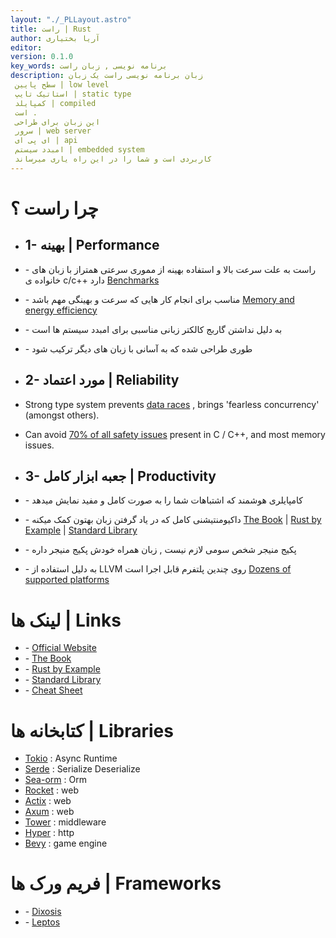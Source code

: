 ```yaml
---
layout: "./_PLLayout.astro"
title: راست | Rust
author: آریا بختیاری
editor: 
version: 0.1.0
key_words: برنامه نویسی , زبان راست
description: زبان برنامه نویسی راست یک زبان 
 سطح پایین | low level
 استاتیک تایپ | static type 
 کمپایلد | compiled ‌
 است . 
 این زبان برای طراحی
 سرور | web server
 ای پی ای | api 
 امبدد سیستم | embedded system
 کاربردی است و شما را در این راه یاری میرساند 
---
```


# چرا راست ؟
- ## 1- بهینه | Performance 
- \- راست به علت سرعت بالا و استفاده بهینه از مموری سرعتی همتراز با زبان های خانواده ی c/c++ دارد
[Benchmarks](https://benchmarksgame-team.pages.debian.net/benchmarksgame/box-plot-summary-charts.html)
- \- مناسب برای انجام کار هایی که سرعت و بهینگی مهم باشد
[Memory and energy efficiency](https://dl.acm.org/doi/10.1145/3136014.3136031)
- \- به دلیل نداشتن گاربج کالکتر زبانی مناسبی برای امبدد سیستم ها است
- \- طوری طراحی شده که به آسانی با زبان های دیگر ترکیب شود

- ## 2- مورد اعتماد | Reliability
- Strong type system prevents 
[data races](https://doc.rust-lang.org/nomicon/races.html)
, brings 'fearless concurrency' (amongst others).
- Can avoid 
[70% of all safety issues](https://www.chromium.org/Home/chromium-security/memory-safety) present in C / C++, and most memory issues. 

- ## 3- جعبه ابزار کامل | Productivity
- \- کامپایلری هوشمند که اشتباهات شما را به صورت کامل و مفید نمایش میدهد
- \- داکیومنتیشنی کامل که در یاد گرفتن زبان بهتون کمک میکنه
[The Book](https://doc.rust-lang.org/book/) |
[Rust by Example](https://doc.rust-lang.org/rust-by-example/) |
[Standard Library](https://doc.rust-lang.org/std/)
- \-  پکیج منیجر شخص سومی لازم نیست , زبان همراه خودش پکیج منیجر داره
- \- به دلیل استفاده از LLVM روی چندین پلتفرم قابل اجرا است 
[Dozens of supported platforms](https://doc.rust-lang.org/rustc/platform-support.html)

# لینک ها | Links
- \- [Official Website](https://www.rust-lang.org/)
- \- [The Book](https://doc.rust-lang.org/book/) 
- \- [Rust by Example](https://doc.rust-lang.org/rust-by-example/) 
- \- [Standard Library](https://doc.rust-lang.org/std/)
- \- [Cheat Sheet](https://cheats.rs/)

# کتابخانه ها | Libraries
- [Tokio]() : Async Runtime
- [Serde]() : Serialize Deserialize
- [Sea-orm]() : Orm
- [Rocket]() : web
- [Actix](https://actix.rs/) : web 
- [Axum]() : web
- [Tower]() : middleware
- [Hyper]() : http
- [Bevy]() : game engine

# فریم ورک ها | Frameworks
- \- [Dixosis]()
- \- [Leptos]()